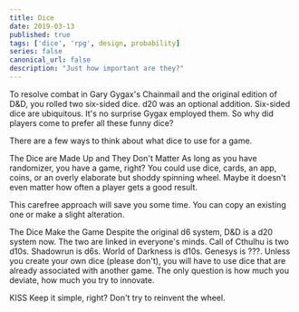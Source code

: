 ```yaml
---
title: Dice
date: 2019-03-13
published: true
tags: ['dice', 'rpg', design, probability]
series: false
canonical_url: false
description: "Just how important are they?"
---
```


To resolve combat in Gary Gygax's Chainmail and the original edition of D&D, you rolled two six-sided dice. d20 was an optional addition. Six-sided dice are ubiquitous. It's no surprise Gygax employed them. So why did players come to prefer all these funny dice?

There are a few ways to think about what dice to use for a game.

The Dice are Made Up and They Don't Matter
As long as you have randomizer, you have a game, right? You could use dice, cards, an app, coins, or an overly elaborate but shoddy spinning wheel. Maybe it doesn't even matter how often a player gets a good result.

This carefree approach will save you some time. You can copy an existing one or make a slight alteration.

The Dice Make the Game
Despite the original d6 system, D&D is a d20 system now. The two are linked in everyone's minds. Call of Cthulhu is two d10s. Shadowrun is d6s. World of Darkness is d10s. Genesys is ???. Unless you create your own dice (please don't), you will have to use dice that are already associated with another game. The only question is how much you deviate, how much you try to innovate.

KISS
Keep it simple, right? Don't try to reinvent the wheel. 

